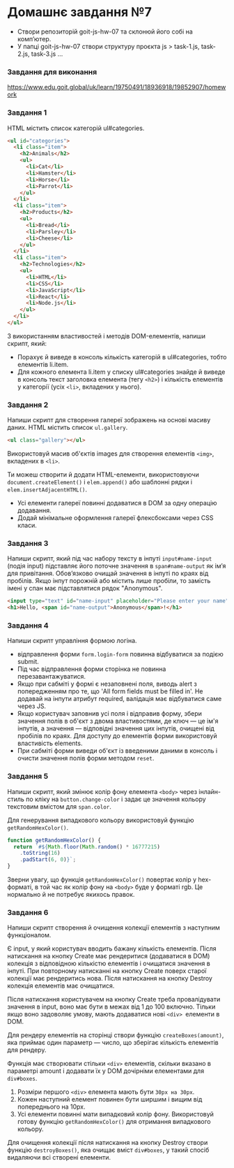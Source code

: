 # **Домашнє завдання №7**

- Створи репозиторій goit-js-hw-07 та склонюй його собі на комп’ютер.
- У папці goit-js-hw-07 створи структуру проєкта js > task-1.js, task-2.js,
  task-3.js ...

### **Завдання для виконання**

https://www.edu.goit.global/uk/learn/19750491/18936918/19852907/homework

### **Завдання 1**

HTML містить список категорій ul#categories.

```html
<ul id="categories">
  <li class="item">
    <h2>Animals</h2>
    <ul>
      <li>Cat</li>
      <li>Hamster</li>
      <li>Horse</li>
      <li>Parrot</li>
    </ul>
  </li>
  <li class="item">
    <h2>Products</h2>
    <ul>
      <li>Bread</li>
      <li>Parsley</li>
      <li>Cheese</li>
    </ul>
  </li>
  <li class="item">
    <h2>Technologies</h2>
    <ul>
      <li>HTML</li>
      <li>CSS</li>
      <li>JavaScript</li>
      <li>React</li>
      <li>Node.js</li>
    </ul>
  </li>
</ul>
```

З використанням властивостей і методів DOM-елементів, напиши скрипт, який:

- Порахує й виведе в консоль кількість категорій в ul#categories, тобто
  елементів li.item.
- Для кожного елемента li.item у списку ul#categories знайде й виведе в консоль
  текст заголовка елемента (тегу `<h2>`) і кількість елементів у категорії (усіх
  `<li>`, вкладених у нього).

### **Завдання 2**

Напиши скрипт для створення галереї зображень на основі масиву даних. HTML
містить список `ul.gallery`.

```html
<ul class="gallery"></ul>
```

Використовуй масив об'єктів images для створення елементів `<img>`, вкладених в
`<li>`.

Ти можеш створити й додати HTML-елементи, використовуючи
`document.createElement()` і `elem.append()` або шаблонні рядки і
`elem.insertAdjacentHTML()`.

- Усі елементи галереї повинні додаватися в DOM за одну операцію додавання.
- Додай мінімальне оформлення галереї флексбоксами через CSS класи.

### **Завдання 3**

Напиши скрипт, який під час набору тексту в інпуті `input#name-input` (подія
input) підставляє його поточне значення в `span#name-output` як ім’я для
привітання. Обов’язково очищай значення в інпуті по краях від пробілів. Якщо
інпут порожній або містить лише пробіли, то замість імені у спан має
підставлятися рядок "Anonymous".

```html
<input type="text" id="name-input" placeholder="Please enter your name" />
<h1>Hello, <span id="name-output">Anonymous</span>!</h1>
```

### **Завдання 4**
Напиши скрипт управління формою логіна.

- відправлення форми `form.login-form` повинна відбуватися за подією submit.
- Під час відправлення форми сторінка не повинна перезавантажуватися.
- Якщо при сабміті у формі є незаповнені поля, виводь alert з попередженням про те, що 'All form fields must be filled in'. Не додавай на інпути атрибут required, валідація має відбуватися саме через JS.
- Якщо користувач заповнив усі поля і відправив форму, збери значення полів в об'єкт з двома властивостями, де ключ — це ім'я інпутів, а значення — відповідні значення цих інпутів, очищені від пробілів по краях. Для доступу до елементів форми використовуй властивість elements.
- При сабміті форми виведи об'єкт із введеними даними в консоль і очисти значення полів форми методом `reset`.
  
### **Завдання 5**
Напиши скрипт, який змінює колір фону елемента `<body>` через інлайн-стиль по кліку на `button.change-color` і задає це значення кольору текстовим вмістом для `span.color`.

Для генерування випадкового кольору використовуй функцію `getRandomHexColor()`.
```javascript
function getRandomHexColor() {
  return `#${Math.floor(Math.random() * 16777215)
    .toString(16)
    .padStart(6, 0)}`;
}
```
Зверни увагу, що функція `getRandomHexColor()` повертає колір у hex-форматі, в той час як колір фону на `<body>` буде у форматі rgb. Це нормально й не потребує якихось правок.

### **Завдання 6**
Напиши скрипт створення й очищення колекції елементів з наступним функціоналом.

Є input, у який користувач вводить бажану кількість елементів. Після натискання на кнопку Create має рендеритися (додаватися в DOM) колекція з відповідною кількістю елементів і очищатися значення в інпуті. При повторному натисканні на кнопку Create поверх старої колекції має рендеритись нова. Після натискання на кнопку Destroy колекція елементів має очищатися.

Після натискання користувачем на кнопку Create треба провалідувати значення в input, воно має бути в межах від 1 до 100 включно. Тільки якщо воно задоволяє умову, мають додаватися нові `<div> `елементи в DOM.

Для рендеру елементів на сторінці створи функцію `createBoxes(amount)`, яка приймає один параметр — число, що зберігає кількість елементів для рендеру.

Функція має створювати стільки `<div>` елементів, скільки вказано в параметрі amount і додавати їх у DOM дочірніми елементами для `div#boxes`.

1. Розміри першого `<div>` елемента мають бути `30px на 30px`.
2. Кожен наступний елемент повинен бути ширшим і вищим від попереднього на 10px.
3. Усі елементи повинні мати випадковий колір фону. Використовуй готову функцію `getRandomHexColor()` для отримання випадкового кольору.

Для очищення колекції після натискання на кнопку Destroy створи функцію `destroyBoxes()`, яка очищає вміст `div#boxes`, у такий спосіб видаляючи всі створені елементи.

